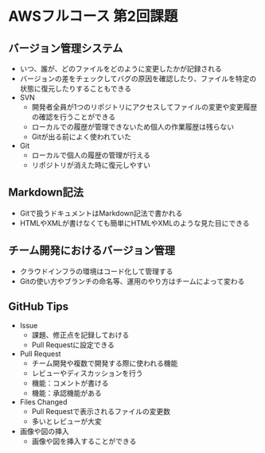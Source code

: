 # AWSフルコース 第2回課題

## バージョン管理システム
- いつ、誰が、どのファイルをどのように変更したかが記録される
- バージョンの差をチェックしてバグの原因を確認したり、ファイルを特定の状態に復元したりすることもできる
- SVN
   - 開発者全員が1つのリポジトリにアクセスしてファイルの変更や変更履歴の確認を行うことができる
   - ローカルでの履歴が管理できないため個人の作業履歴は残らない   
   - Gitが出る前によく使われていた
- Git
   - ローカルで個人の履歴の管理が行える
   - リポジトリが消えた時に復元しやすい


## Markdown記法
- Gitで扱うドキュメントはMarkdown記法で書かれる
- HTMLやXMLが書けなくても簡単にHTMLやXMLのような見た目にできる


## チーム開発におけるバージョン管理
- クラウドインフラの環境はコード化して管理する
- Gitの使い方やブランチの命名等、運用のやり方はチームによって変わる


## GitHub Tips
- Issue
    - 課題、修正点を記録しておける
    - Pull Requestに設定できる
- Pull Request
    - チーム開発や複数で開発する際に使われる機能
    - レビューやディスカッションを行う
    - 機能：コメントが書ける
    - 機能：承認機能がある
- Files Changed
    - Pull Requestで表示されるファイルの変更数
    - 多いとレビューが大変
- 画像や図の挿入
    - 画像や図を挿入することができる

       

